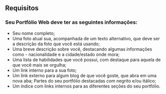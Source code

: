 ## Requisitos
### Seu Portfólio Web deve ter as seguintes informações:
- Seu nome completo;
- Uma foto atual sua, acompanhada de um texto alternativo, que deve ser a descrição da foto que você está usando;
- Uma breve descrição sobre você, destacando algumas informações como - nacionalidade e a cidade/estado onde mora;
- Uma lista de habilidades que você possui, com destaque para aquela de que você mais se orgulha;
- Um link interno para a sua foto;
- Um link externo para algum blog de que você goste, que abra em uma nova aba;
Partes do seu portfólio destacadas com negrito e/ou itálico;
- Um índice com links internos para as diferentes seções do seu portfólio.




